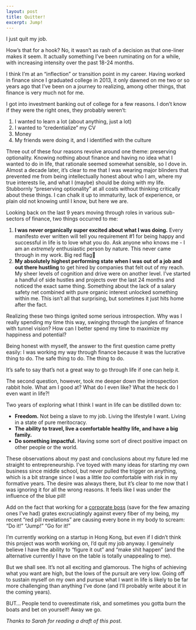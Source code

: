 ```yaml
---
layout: post
title: Quitter!
excerpt: Jump!
---
```

I just quit my job.

How’s that for a hook? No, it wasn’t as rash of a decision as that one-liner makes it seem. It actually something I’ve been ruminating on for a while, with increasing intensity over the past 18-24 months.

I think I’m at an “inflection” or transition point in my career. Having worked in finance since I graduated college in 2013, it only dawned on me two or so years ago that I’ve been on a journey to realizing, among other things, that finance is very much not for me. 

I got into investment banking out of college for a few reasons. I don’t know if they were the right ones, they probably weren’t: 

1. I wanted to learn a lot (about anything, just a lot)
2. I wanted to “credentialize” my CV
3. Money
4. My friends were doing it, and I identified with the culture

Three out of these four reasons revolve around one theme: preserving optionality. Knowing nothing about finance and having no idea what I wanted to do in life, that rationale seemed somewhat sensible, so I dove in. Almost a decade later, it’s clear to me that I was wearing major blinders that prevented me from being intellectually honest about who I am, where my true interests lie, and what I (maybe) should be doing with my life. Stubbornly “preserving optionality” at all costs without thinking critically about these things. I can chalk it up to immaturity, lack of experience, or plain old not knowing until I know, but here we are.

Looking back on the last 9 years moving through roles in various sub-sectors of finance, two things occurred to me: 

1. **I was never organically super excited about what I was doing.** Every manifesto ever written will tell you requirement #1 for being happy and successful in life is to love what you do. Ask anyone who knows me - I am an *extremely* enthusiastic person by nature. This never came through in my work. Big red flag🚩
2. **My absolutely highest performing state when I was out of a job and out there hustling** to get hired by companies that felt out of my reach. My sheer levels of cognition and drive were on another level. I’ve started a handful of side hustles and projects over the last 24 months and noticed the exact same thing. Something about the lack of a salary safety net combined with pure organic interest unlocked something within me. This isn’t all that surprising, but sometimes it just hits home after the fact.

Realizing these two things ignited some serious introspection. Why was I really spending my time this way, swinging through the jungles of finance with tunnel vision? How can I better spend my time to maximize my happiness and potential?

Being honest with myself, the answer to the first question came pretty easily: I was working my way through finance because it was the lucrative thing to do. The safe thing to do. The thing to do.

It’s safe to say that’s not a great way to go through life if one can help it.

The second question, however, took me deeper down the introspection rabbit hole. What am I good at? What do I even like? What the heck do I even want in life?!

Two years of exploring what I think I want in life can be distilled down to:

- **Freedom.** Not being a slave to my job. Living the lifestyle I want. Living in a state of pure meritocracy.
- **The ability to travel, live a comfortable healthy life, and have a big family.**
- **Do something impactful.** Having some sort of direct positive impact on other people or the world.

These observations about my past and conclusions about my future led me straight to entrepreneurship. I’ve toyed with many ideas for starting my own business since middle school, but never pulled the trigger on anything, which is a bit strange since I was a little *too* comfortable with risk in my formative years. The desire was always there, but it’s clear to me now that I was ignoring it for all the wrong reasons. It feels like I was under the influence of the blue pill!

Add on the fact that working for a [corporate boss](http://www.paulgraham.com/boss.html) (save for the few amazing ones I’ve had) grates excruciatingly against every fiber of my being, my recent “red pill revelations” are causing every bone in my body to scream: “Do it!” “Jump!” “Go for it!”

I’m currently working on a startup in Hong Kong, but even if I didn’t think this project was worth working on, I’d quit my job anyway. I genuinely believe I have the ability to “figure it out” and “make shit happen” (and the alternative currently I have on the table is totally unappealing to me). 

But we shall see. It’s not all exciting and glamorous. The highs of achieving what you want are high, but the lows of the pursuit are very low. Going off to sustain myself on my own and pursue what I want in life is likely to be far more challenging than anything I’ve done (and I’ll probably write about it in the coming years).

BUT… People tend to overestimate risk, and sometimes you gotta burn the boats and bet on yourself! Away we go.

<p id="thanks-text"><em>Thanks to Sarah for reading a draft of this post.